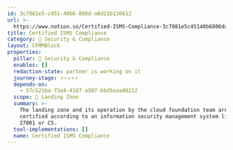 ```yaml
---
id: 3c7081e5-c451-40b6-806d-a8d21b130612
url: >-
  https://www.notion.so/Certified-ISMS-Compliance-3c7081e5c45140b6806da8d21b130612
title: Certified ISMS Compliance
category: 🔖 Security & Compliance
layout: CFMMBlock
properties:
  pillar: 🔖 Security & Compliance
  enables: []
  redaction-state: partner is working on it
  journey-stage: ⭐️⭐️⭐️⭐️⭐️
  depends-on:
    - 57c521ba-73a4-4187-a507-bbd5eaa80212
  scope: 🛬 Landing Zone
  summary: >-
    The landing zone and its operation by the cloud foundation team are
    certified according to an information security management system like ISO
    27001 or C5.
  tool-implementations: []
  name: Certified ISMS Compliance
---
```


